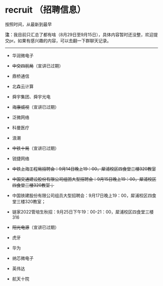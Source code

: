 # recruit （招聘信息）

按照时间，从最新到最早

**注**：我目前只汇总了都有啥（8月29日至9月15日），具体内容暂时还没整，欢迎提交pr。如果有感兴趣的内容，可以去翻一下群聊天记录。

---

* 华润微电子

* ~~中交四航局~~（宣讲已过期）

* 鼎桥通信

* 北森云计算

* 舜宇集团、舜宇光电

* ~~海康威视~~（宣讲已过期）

* 泛微网络

* 科曼医疗

* 浪潮

* ~~中铁十局~~（宣讲已过期）

* 锐捷网络

* ~~中铁上海工程局招聘会：9月14日晚上19：00，犀浦校区四食堂三楼320教室~~

* ~~中国交通建设股份有限公司组团大型招聘会：9月15日晚上19：00，犀浦校区四食堂三楼320教室；~~

* 中国铁建股份有限公司组员大型招聘会：9月17日晚上19：00，犀浦校区四食堂三楼320教室；

* 链家2022管培生秋招：9月25日下午19：00-21：00，犀浦校区四食堂三楼316

* ~~阳光电源~~（宣讲已过期）

* 虎牙

* 华为

* 纳芯微电子

* 英伟达

* 航天十院